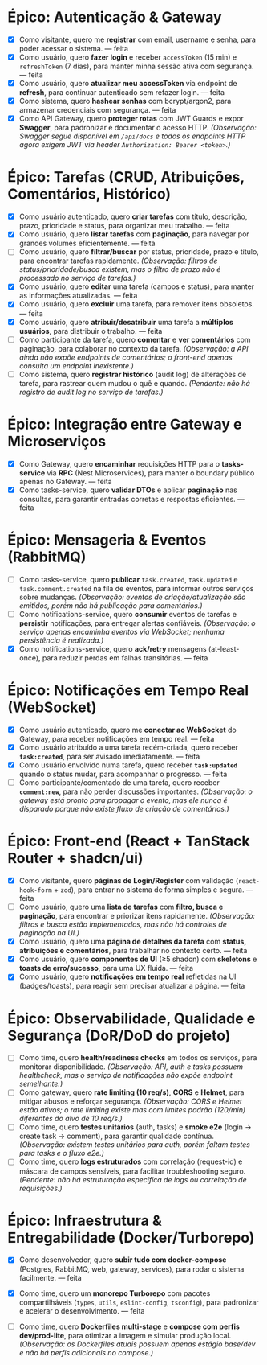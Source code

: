 # Épico: Autenticação & Gateway

* [x] Como visitante, quero me **registrar** com email, username e senha, para poder acessar o sistema. — feita
* [x] Como usuário, quero **fazer login** e receber `accessToken` (15 min) e `refreshToken` (7 dias), para manter minha sessão ativa com segurança. — feita
* [x] Como usuário, quero **atualizar meu accessToken** via endpoint de **refresh**, para continuar autenticado sem refazer login. — feita
* [x] Como sistema, quero **hashear senhas** com bcrypt/argon2, para armazenar credenciais com segurança. — feita
* [x] Como API Gateway, quero **proteger rotas** com JWT Guards e expor **Swagger**, para padronizar e documentar o acesso HTTP. _(Observação: Swagger segue disponível em `/api/docs` e todos os endpoints HTTP agora exigem JWT via header `Authorization: Bearer <token>`.)_

# Épico: Tarefas (CRUD, Atribuições, Comentários, Histórico)

* [x] Como usuário autenticado, quero **criar tarefas** com título, descrição, prazo, prioridade e status, para organizar meu trabalho. — feita
* [x] Como usuário, quero **listar tarefas** com **paginação**, para navegar por grandes volumes eficientemente. — feita
* [ ] Como usuário, quero **filtrar/buscar** por status, prioridade, prazo e título, para encontrar tarefas rapidamente. _(Observação: filtros de status/prioridade/busca existem, mas o filtro de prazo não é processado no serviço de tarefas.)_
* [x] Como usuário, quero **editar** uma tarefa (campos e status), para manter as informações atualizadas. — feita
* [x] Como usuário, quero **excluir** uma tarefa, para remover itens obsoletos. — feita
* [x] Como usuário, quero **atribuir/desatribuir** uma tarefa a **múltiplos usuários**, para distribuir o trabalho. — feita
* [ ] Como participante da tarefa, quero **comentar** e **ver comentários** com paginação, para colaborar no contexto da tarefa. _(Observação: a API ainda não expõe endpoints de comentários; o front-end apenas consulta um endpoint inexistente.)_
* [ ] Como sistema, quero **registrar histórico** (audit log) de alterações de tarefa, para rastrear quem mudou o quê e quando. _(Pendente: não há registro de audit log no serviço de tarefas.)_

# Épico: Integração entre Gateway e Microserviços

* [x] Como Gateway, quero **encaminhar** requisições HTTP para o **tasks-service** via **RPC** (Nest Microservices), para manter o boundary público apenas no Gateway. — feita
* [x] Como tasks-service, quero **validar DTOs** e aplicar **paginação** nas consultas, para garantir entradas corretas e respostas eficientes. — feita

# Épico: Mensageria & Eventos (RabbitMQ)

* [ ] Como tasks-service, quero **publicar** `task.created`, `task.updated` e `task.comment.created` na fila de eventos, para informar outros serviços sobre mudanças. _(Observação: eventos de criação/atualização são emitidos, porém não há publicação para comentários.)_
* [ ] Como notifications-service, quero **consumir** eventos de tarefas e **persistir** notificações, para entregar alertas confiáveis. _(Observação: o serviço apenas encaminha eventos via WebSocket; nenhuma persistência é realizada.)_
* [x] Como notifications-service, quero **ack/retry** mensagens (at-least-once), para reduzir perdas em falhas transitórias. — feita

# Épico: Notificações em Tempo Real (WebSocket)

* [x] Como usuário autenticado, quero me **conectar ao WebSocket** do Gateway, para receber notificações em tempo real. — feita
* [x] Como usuário atribuído a uma tarefa recém-criada, quero receber **`task:created`**, para ser avisado imediatamente. — feita
* [x] Como usuário envolvido numa tarefa, quero receber **`task:updated`** quando o status mudar, para acompanhar o progresso. — feita
* [ ] Como participante/comentado de uma tarefa, quero receber **`comment:new`**, para não perder discussões importantes. _(Observação: o gateway está pronto para propagar o evento, mas ele nunca é disparado porque não existe fluxo de criação de comentários.)_

# Épico: Front-end (React + TanStack Router + shadcn/ui)

* [x] Como visitante, quero **páginas de Login/Register** com validação (`react-hook-form` + `zod`), para entrar no sistema de forma simples e segura. — feita
* [ ] Como usuário, quero uma **lista de tarefas** com **filtro, busca e paginação**, para encontrar e priorizar itens rapidamente. _(Observação: filtros e busca estão implementados, mas não há controles de paginação na UI.)_
* [x] Como usuário, quero uma **página de detalhes da tarefa** com **status, atribuições e comentários**, para trabalhar no contexto certo. — feita
* [x] Como usuário, quero **componentes de UI** (≥5 shadcn) com **skeletons** e **toasts de erro/sucesso**, para uma UX fluida. — feita
* [x] Como usuário, quero **notificações em tempo real** refletidas na UI (badges/toasts), para reagir sem precisar atualizar a página. — feita

# Épico: Observabilidade, Qualidade e Segurança (DoR/DoD do projeto)

* [ ] Como time, quero **health/readiness checks** em todos os serviços, para monitorar disponibilidade. _(Observação: API, auth e tasks possuem healthcheck, mas o serviço de notificações não expõe endpoint semelhante.)_
* [ ] Como gateway, quero **rate limiting (10 req/s)**, **CORS** e **Helmet**, para mitigar abusos e reforçar segurança. _(Observação: CORS e Helmet estão ativos; o rate limiting existe mas com limites padrão (120/min) diferentes do alvo de 10 req/s.)_
* [ ] Como time, quero **testes unitários** (auth, tasks) e **smoke e2e** (login → create task → comment), para garantir qualidade contínua. _(Observação: existem testes unitários para auth, porém faltam testes para tasks e o fluxo e2e.)_
* [ ] Como time, quero **logs estruturados** com correlação (request-id) e máscara de campos sensíveis, para facilitar troubleshooting seguro. _(Pendente: não há estruturação específica de logs ou correlação de requisições.)_

# Épico: Infraestrutura & Entregabilidade (Docker/Turborepo)

* [x] Como desenvolvedor, quero **subir tudo com docker-compose** (Postgres, RabbitMQ, web, gateway, services), para rodar o sistema facilmente. — feita
* [x] Como time, quero um **monorepo Turborepo** com pacotes compartilháveis (`types`, `utils`, `eslint-config`, `tsconfig`), para padronizar e acelerar o desenvolvimento. — feita
* [ ] Como time, quero **Dockerfiles multi-stage** e **compose com perfis dev/prod-lite**, para otimizar a imagem e simular produção local. _(Observação: os Dockerfiles atuais possuem apenas estágio base/dev e não há perfis adicionais no compose.)_

